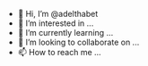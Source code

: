 - 👋 Hi, I’m @adelthabet
- 👀 I’m interested in ...
- 🌱 I’m currently learning ...
- 💞️ I’m looking to collaborate on ...
- 📫 How to reach me ...

<!---
adelthabet/adelthabet is a ✨ special ✨ repository because its `README.md` (this file) appears on your GitHub profile.
You can click the Preview link to take a look at your changes.
--->
